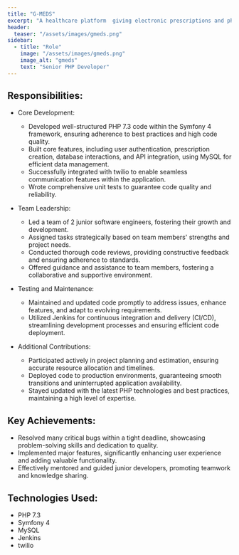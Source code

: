 ```yaml
---
title: "G-MEDS"
excerpt: "A healthcare platform  giving electronic prescriptions and pharmacies that are able to deliver to patients."
header:
  teaser: "/assets/images/gmeds.png"
sidebar:
  - title: "Role"
    image: "/assets/images/gmeds.png"
    image_alt: "gmeds"
    text: "Senior PHP Developer"
---
```


## Responsibilities:

  * Core Development:
    * Developed well-structured PHP 7.3 code within the Symfony 4 framework, ensuring adherence to best practices and high code quality.
    * Built core features, including user authentication, prescription creation, database interactions, and API integration, using MySQL for efficient data management.
    * Successfully integrated with twilio to enable seamless communication features within the application.
    * Wrote comprehensive unit tests to guarantee code quality and reliability.

  * Team Leadership:
    * Led a team of 2 junior software engineers, fostering their growth and development.
    * Assigned tasks strategically based on team members' strengths and project needs.
    * Conducted thorough code reviews, providing constructive feedback and ensuring adherence to standards.
    * Offered guidance and assistance to team members, fostering a collaborative and supportive environment.

  * Testing and Maintenance:
    * Maintained and updated code promptly to address issues, enhance features, and adapt to evolving requirements.
    * Utilized Jenkins for continuous integration and delivery (CI/CD), streamlining development processes and ensuring efficient code deployment.

  * Additional Contributions:
    * Participated actively in project planning and estimation, ensuring accurate resource allocation and timelines.
    * Deployed code to production environments, guaranteeing smooth transitions and uninterrupted application availability.
    * Stayed updated with the latest PHP technologies and best practices, maintaining a high level of expertise.

## Key Achievements:

  * Resolved many critical bugs within a tight deadline, showcasing problem-solving skills and dedication to quality.
  * Implemented major features, significantly enhancing user experience and adding valuable functionality.
  * Effectively mentored and guided junior developers, promoting teamwork and knowledge sharing.

## Technologies Used:

  * PHP 7.3
  * Symfony 4
  * MySQL
  * Jenkins
  * twilio